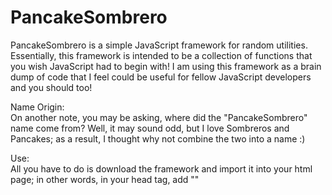 # PancakeSombrero
PancakeSombrero is a simple JavaScript framework for random utilities. Essentially, this framework is intended to be a collection of functions that you wish JavaScript had to begin with! I am using this framework as a brain dump of code that I feel could be useful for fellow JavaScript developers and you should too!

Name Origin:<br>
On another note, you may be asking, where did the "PancakeSombrero" name come from? Well, it may sound odd, but I love Sombreros and
Pancakes; as a result, I thought why not combine the two into a name :)

Use:<br>
All you have to do is download the framework and import it into your html page; in other words, in your head tag, add "<script src='PancakeSombrero.js'></script>"
